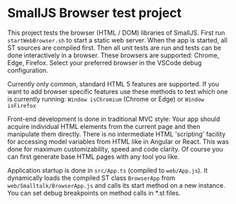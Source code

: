 
# SmallJS Browser test project

This project tests the browser (HTML / DOM) libraries of SmallJS.
First run `startWebBrowser.sh` to start a static web server.
When the app is started, all ST sources are compiled first.
Then all unit tests are run and tests can be done interactively in a browser. These browsers are supported: Chrome, Edge, Firefox. Select your preferred browser in the VSCode debug configuration.

Currently only common, standard HTML 5 features are supported.
If you want to add browser specific features use these methods to test which one is currently running:
`Window isChromium` (Chrome or Edge) or `Window isFirefox`

Front-end development is done in traditional MVC style:
Your app should acquire individual HTML elements from the current page and then manipulate them directly.
There is no intermediate HTML 'scripting' facility for accessing model variables from HTML like in Angular or React.
This was done for maximum customizability, speed and code clarity.
Of course you can first generate base HTML pages with any tool you like.

Application startup is done in `src/App.ts` (compiled to `web/App.js`).
It dynamically loads the compiled ST class `BrowserApp` from `web/Smalltalk/BrowserApp.js`
and calls its start method on a new instance.
You can set debug breakpoints on method calls in *.st files.
